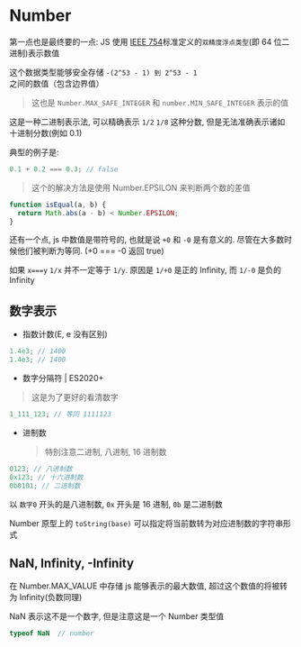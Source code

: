 # Number

第一点也是最终要的一点: JS 使用 [IEEE 754](https://en.wikipedia.org/wiki/Floating-point_arithmetic)标准定义的`双精度浮点类型`(即 64 位二进制)表示数值

这个数据类型能够安全存储 `-(2^53 - 1) 到 2^53 - 1` 之间的数值（包含边界值）

> 这也是 `Number.MAX_SAFE_INTEGER` 和 `number.MIN_SAFE_INTEGER` 表示的值

这是一种二进制表示法, 可以精确表示 `1/2` `1/8` 这种分数, 但是无法准确表示诸如十进制分数(例如 0.1)

典型的例子是:

```js
0.1 + 0.2 === 0.3; // false
```

> 这个的解决方法是使用 Number.EPSILON 来判断两个数的差值

```js
function isEqual(a, b) {
  return Math.abs(a - b) < Number.EPSILON;
}
```

还有一个点, js 中数值是带符号的, 也就是说 `+0` 和 `-0` 是有意义的. 尽管在大多数时候他们被判断为等同. (+0 === -0 返回 true)

如果 `x===y` `1/x` 并不一定等于 `1/y`. 原因是 `1/+0` 是正的 Infinity, 而 `1/-0` 是负的 Infinity

## 数字表示

- 指数计数(E, e 没有区别)

```js
1.4e3; // 1400
1.4e3; // 1400
```

- 数字分隔符 | ES2020+

> 这是为了更好的看清数字

```js
1_111_123; // 等同 1111123
```

- 进制数
  > 特别注意二进制, 八进制, 16 进制数

```js
0123; // 八进制数
0x123; // 十六进制数
0b0101; // 二进制数
```

以 `数字0` 开头的是八进制数, `0x` 开头是 16 进制, `0b` 是二进制数

Number 原型上的 `toString(base)` 可以指定将当前数转为对应进制数的字符串形式

## NaN, Infinity, -Infinity

在 Number.MAX_VALUE 中存储 js 能够表示的最大数值, 超过这个数值的将被转为 Infinity(负数同理)


NaN 表示这不是一个数字, 但是注意这是一个 Number 类型值
```js
typeof NaN  // number
```

